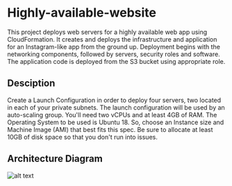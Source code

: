 # Highly-available-website
This project deploys web servers for a highly available web app using CloudFormation. It creates and deploys the infrastructure and application for an Instagram-like app from the ground up. Deployment begins with the networking components, followed by servers, security roles and software. The application code is deployed from the S3 bucket using appropriate role.

## Desciption
Create a Launch Configuration in order to deploy four servers, two located in each of your private subnets. The launch configuration will be used by an auto-scaling group. You'll need two vCPUs and at least 4GB of RAM. The Operating System to be used is Ubuntu 18. So, choose an Instance size and Machine Image (AMI) that best fits this spec. Be sure to allocate at least 10GB of disk space so that you don't run into issues.

## Architecture Diagram
![alt text](https://github.com/hardikmittal18/Highly-available-website/project2.jpeg?raw=true)

